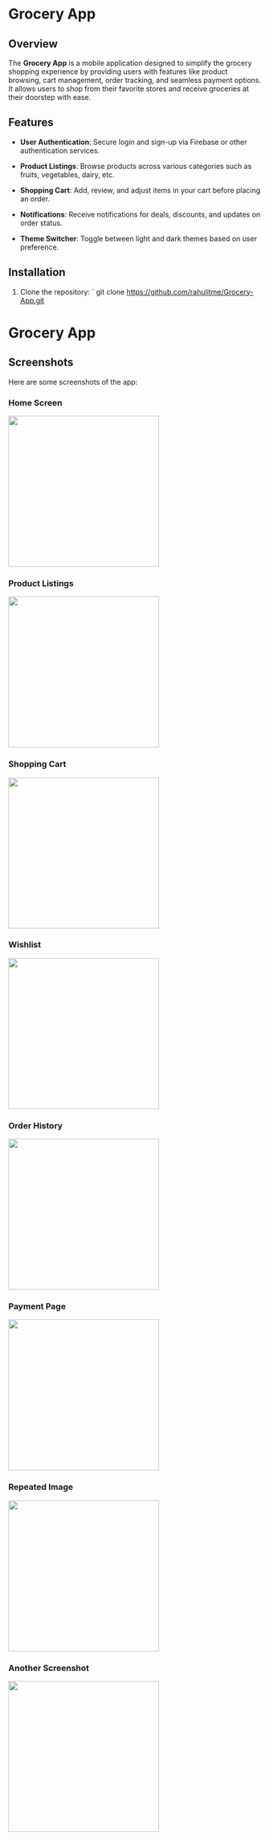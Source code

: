 

# Grocery App

## Overview
The **Grocery App** is a mobile application designed to simplify the grocery shopping experience by providing users with features like product browsing, cart management, order tracking, and seamless payment options. It allows users to shop from their favorite stores and receive groceries at their doorstep with ease.

## Features
- **User Authentication**: Secure login and sign-up via Firebase or other authentication services.
- **Product Listings**: Browse products across various categories such as fruits, vegetables, dairy, etc.
- **Shopping Cart**: Add, review, and adjust items in your cart before placing an order.

- **Notifications**: Receive notifications for deals, discounts, and updates on order status.
- **Theme Switcher**: Toggle between light and dark themes based on user preference.

## Installation

1. Clone the repository:
   `
   git clone https://github.com/rahulitme/Grocery-App.git


# Grocery App

## Screenshots
Here are some screenshots of the app:

### Home Screen
<img src="https://github.com/user-attachments/assets/a13be276-e5be-4b00-96b2-6685b4e9cc15" width="300">

### Product Listings
<img src="https://github.com/user-attachments/assets/e1057b76-7203-4f8d-bfb7-b4dcac4810ff" width="300">

### Shopping Cart
<img src="https://github.com/user-attachments/assets/26bf5622-c8cc-4f88-b66f-dacf9bcaba97" width="300">

### Wishlist
<img src="https://github.com/user-attachments/assets/4e1862a6-137d-4a23-aebe-2cffee90b951" width="300">

### Order History
<img src="https://github.com/user-attachments/assets/7798a55c-c674-40f7-b84f-17b5d2f53f6b" width="300">

### Payment Page
<img src="https://github.com/user-attachments/assets/5c1f0003-58ed-4a5c-a025-4f3b0a8427a1" width="300">

### Repeated Image
<img src="https://github.com/user-attachments/assets/6740a124-03a6-4dab-9169-78090146c341" width="300">

### Another Screenshot
<img src="https://github.com/user-attachments/assets/a283b7c7-19c3-485e-a494-5148ebb9c649" width="300">

